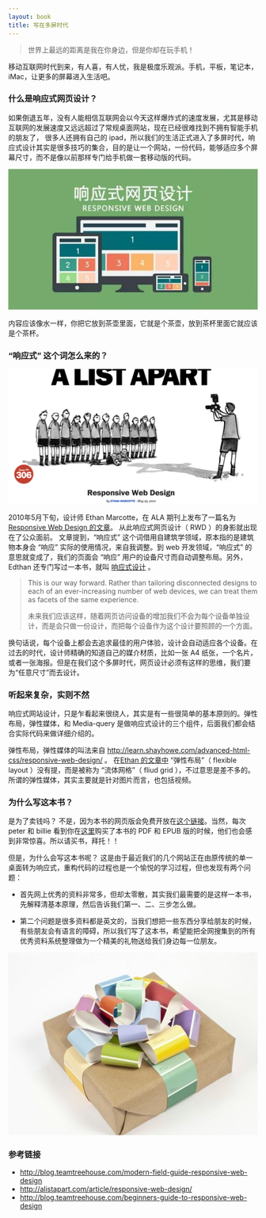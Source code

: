 ```yaml
---
layout: book
title: 写在多屏时代
---
```


> 世界上最远的距离是我在你身边，但是你却在玩手机！

移动互联网时代到来，有人喜，有人忧，我是极度乐观派。手机，平板，笔记本，iMac，让更多的屏幕进入生活吧。

### 什么是响应式网页设计？

如果倒退五年，没有人能相信互联网会以今天这样爆炸式的速度发展，尤其是移动互联网的发展速度又远远超过了常规桌面网站，现在已经很难找到不拥有智能手机的朋友了，
很多人还拥有自己的 ipad，所以我们的生活正式进入了多屏时代，响应式设计其实是很多技巧的集合，目的是让一个网站，一份代码，能够适应多个屏幕尺寸，而不是像以前那样专门给手机做一套移动版的代码。

![](images/forward/res.png)

内容应该像水一样，你把它放到茶壶里面，它就是个茶壶，放到茶杯里面它就应该是个茶杯。

### “响应式” 这个词怎么来的？

![](images/forward/responsive-term.png)

2010年5月下旬，设计师 Ethan Marcotte，在 ALA 期刊上发布了一篇名为 [Responsive Web Design 的文章](http://alistapart.com/article/responsive-web-design/)。 从此响应式网页设计（ RWD ）的身影就出现在了公众面前。
文章提到，“响应式” 这个词借用自建筑学领域，原本指的是建筑物本身会 “响应” 实际的使用情况，来自我调整。到 web 开发领域，“响应式” 的意思就变成了，我们的页面会 “响应” 用户的设备尺寸而自动调整布局。另外，Edthan 还专门写过一本书，就叫 [响应式设计](http://abookapart.com/products/responsive-web-design) 。

>This is our way forward. Rather than tailoring disconnected designs to each of an ever-increasing number of web devices, we can treat them as facets of the same experience.
>
>未来我们应该这样，随着网页访问设备的增加我们不会为每个设备单独设计，而是会只做一份设计，而把每个设备作为这个设计要照顾的一个方面。


换句话说，每个设备上都会去追求最佳的用户体验，设计会自动适应各个设备。在过去的时代，设计师精确的知道自己的媒介材质，比如一张 A4 纸张，一个名片，或者一张海报。但是在我们这个多屏时代，网页设计必须有这样的思维，我们要为“任意尺寸”而去设计。


### 听起来复杂，实则不然

响应式网站设计，只是乍看起来很绕人，其实是有一些很简单的基本原则的。弹性布局，弹性媒体，和 Media-query 是做响应式设计的三个组件，后面我们都会结合实际代码来做详细介绍的。

弹性布局，弹性媒体的叫法来自 <http://learn.shayhowe.com/advanced-html-css/responsive-web-design/> 。
在[Ethan 的文章中](http://alistapart.com/article/responsive-web-design/) “弹性布局”（ flexible layout ）没有提，而是被称为 “流体网格”（ fliud grid ），不过意思是差不多的。所谓的弹性媒体，其实主要就是针对图片而言，也包括视频。

### 为什么写这本书？

是为了卖钱吗？ 不是，因为本书的网页版会免费开放在[这个链接]()。当然，每次 peter 和 billie 看到你在[这里]()购买了本书的 PDF 和 EPUB 版的时候，他们也会感到非常惊喜。所以请买书，拜托！！

但是，为什么会写这本书呢？ 这是由于最近我们的几个网站正在由原传统的单一桌面转为响应式，重构代码的过程也是一个愉悦的学习过程，但也发现有两个问题：

* 首先网上优秀的资料非常多，但却太零散，其实我们最需要的是这样一本书，先解释清基本原理，然后告诉我们第一、二、三步怎么做。

* 第二个问题是很多资料都是英文的，当我们想把一些东西分享给朋友的时候，有些朋友会有语言的障碍，所以我们写了这本书，希望能把全网搜集到的所有优秀资料系统整理做为一个精美的礼物送给我们身边每一位朋友。

![](images/forward/gift.jpg)

<!-- https://teamtreehouse.com/library/responsive-layouts/responsive-theory/what-is-responsive-web-design -->
<!-- 把上面视频中精彩的内容提炼出来，插入到本文 -->

### 参考链接

- <http://blog.teamtreehouse.com/modern-field-guide-responsive-web-design>
- <http://alistapart.com/article/responsive-web-design/>
- <http://blog.teamtreehouse.com/beginners-guide-to-responsive-web-design>
